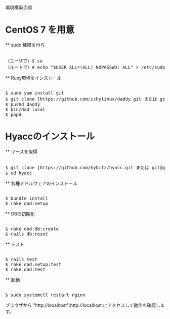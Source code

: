 環境構築手順
# CentOS 7 を用意
** sudo 権限を付与
<pre><notextile>
（ユーザで）$ su
（ルートで）# echo "$USER ALL=(ALL) NOPASSWD: ALL" > /etc/sudoers.d/$USER
</notextile></pre>
** Ruby環境をインストール
<pre><notextile>
$ sudo yum install git
$ git clone [https://github.com/ichylinux/daddy.git または git@github.com:ichylinux/daddy.git]
$ pushd daddy
$ bin/dad local
$ popd
</notextile></pre>
# Hyaccのインストール
** ソースを取得
<pre><notextile>
$ git clone [https://github.com/hybitz/hyacc.git または git@github.com:hybitz/hyacc.git]
$ cd hyacc
</notextile></pre>
** 各種ミドルウェアのインストール
<pre><notextile>
$ bundle install
$ rake dad:setup
</notextile></pre>
** DBの初期化
<pre><notextile>
$ rake dad:db:create
$ rails db:reset
</notextile></pre>
** テスト
<pre><notextile>
$ rails test
$ rake dad:setup:test
$ rake dad:test
</notextile></pre>
** 起動
<pre><notextile>
$ sudo systemctl restart nginx
</notextile></pre>
ブラウザから "http://localhost":http://localhost にアクセスして動作を確認します。
